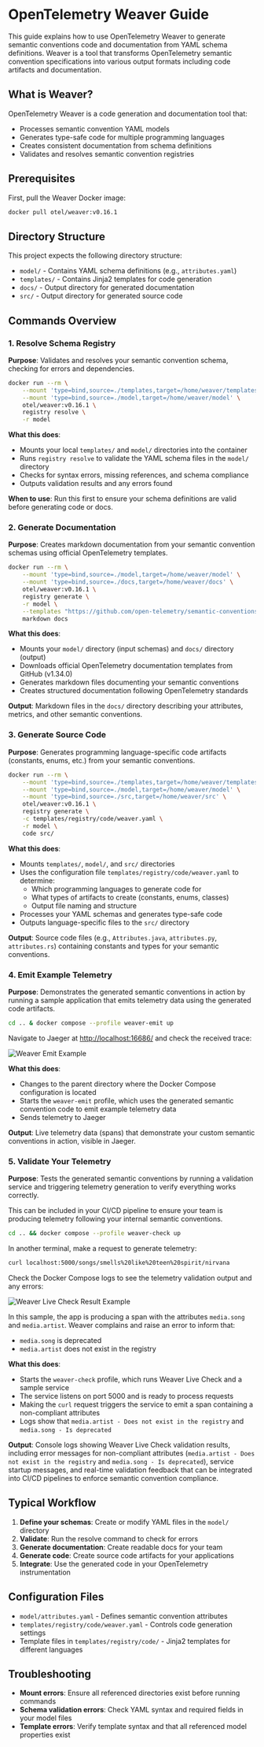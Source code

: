 # OpenTelemetry Weaver Guide

This guide explains how to use OpenTelemetry Weaver to generate semantic conventions code and documentation from YAML schema definitions. Weaver is a tool that transforms OpenTelemetry semantic convention specifications into various output formats including code artifacts and documentation.

## What is Weaver?

OpenTelemetry Weaver is a code generation and documentation tool that:

- Processes semantic convention YAML models
- Generates type-safe code for multiple programming languages
- Creates consistent documentation from schema definitions
- Validates and resolves semantic convention registries

## Prerequisites

First, pull the Weaver Docker image:

```bash
docker pull otel/weaver:v0.16.1
```

## Directory Structure

This project expects the following directory structure:

- `model/` - Contains YAML schema definitions (e.g., `attributes.yaml`)
- `templates/` - Contains Jinja2 templates for code generation
- `docs/` - Output directory for generated documentation
- `src/` - Output directory for generated source code

## Commands Overview

### 1. Resolve Schema Registry

**Purpose**: Validates and resolves your semantic convention schema, checking for errors and dependencies.

```bash
docker run --rm \
    --mount 'type=bind,source=./templates,target=/home/weaver/templates' \
    --mount 'type=bind,source=./model,target=/home/weaver/model' \
    otel/weaver:v0.16.1 \
    registry resolve \
    -r model
```

**What this does**:

- Mounts your local `templates/` and `model/` directories into the container
- Runs `registry resolve` to validate the YAML schema files in the `model/` directory
- Checks for syntax errors, missing references, and schema compliance
- Outputs validation results and any errors found

**When to use**: Run this first to ensure your schema definitions are valid before generating code or docs.

### 2. Generate Documentation

**Purpose**: Creates markdown documentation from your semantic convention schemas using official OpenTelemetry templates.

```bash
docker run --rm \
    --mount 'type=bind,source=./model,target=/home/weaver/model' \
    --mount 'type=bind,source=./docs,target=/home/weaver/docs' \
    otel/weaver:v0.16.1 \
    registry generate \
    -r model \
    --templates "https://github.com/open-telemetry/semantic-conventions/archive/refs/tags/v1.34.0.zip[templates]" \
    markdown docs
```

**What this does**:

- Mounts your `model/` directory (input schemas) and `docs/` directory (output)
- Downloads official OpenTelemetry documentation templates from GitHub (v1.34.0)
- Generates markdown files documenting your semantic conventions
- Creates structured documentation following OpenTelemetry standards

**Output**: Markdown files in the `docs/` directory describing your attributes, metrics, and other semantic conventions.

### 3. Generate Source Code

**Purpose**: Generates programming language-specific code artifacts (constants, enums, etc.) from your semantic conventions.

```bash
docker run --rm \
    --mount 'type=bind,source=./templates,target=/home/weaver/templates' \
    --mount 'type=bind,source=./model,target=/home/weaver/model' \
    --mount 'type=bind,source=./src,target=/home/weaver/src' \
    otel/weaver:v0.16.1 \
    registry generate \
    -c templates/registry/code/weaver.yaml \
    -r model \
    code src/
```

**What this does**:

- Mounts `templates/`, `model/`, and `src/` directories
- Uses the configuration file `templates/registry/code/weaver.yaml` to determine:
  - Which programming languages to generate code for
  - What types of artifacts to create (constants, enums, classes)
  - Output file naming and structure
- Processes your YAML schemas and generates type-safe code
- Outputs language-specific files to the `src/` directory

**Output**: Source code files (e.g., `Attributes.java`, `attributes.py`, `attributes.rs`) containing constants and types for your semantic conventions.

### 4. Emit Example Telemetry

**Purpose**: Demonstrates the generated semantic conventions in action by running a sample application that emits telemetry data using the generated code artifacts.

```bash
cd .. & docker compose --profile weaver-emit up
```

Navigate to Jaeger at <http://localhost:16686/> and check the received trace:

![Weaver Emit Example](screenshots/weaver-emit.png)

**What this does**:

- Changes to the parent directory where the Docker Compose configuration is located
- Starts the `weaver-emit` profile, which uses the generated semantic convention code to emit example telemetry data
- Sends telemetry to Jaeger

**Output**: Live telemetry data (spans) that demonstrate your custom semantic conventions in action, visible in Jaeger.

### 5. Validate Your Telemetry

**Purpose**: Tests the generated semantic conventions by running a validation service and triggering telemetry generation to verify everything works correctly.

This can be included in your CI/CD pipeline to ensure your team is producing telemetry following your internal semantic conventions.

```bash
cd .. && docker compose --profile weaver-check up
```

In another terminal, make a request to generate telemetry:

```bash
curl localhost:5000/songs/smells%20like%20teen%20spirit/nirvana
```

Check the Docker Compose logs to see the telemetry validation output and any errors:

![Weaver Live Check Result Example](screenshots/weaver-live-check.png)

In this sample, the app is producing a span with the attributes `media.song` and `media.artist`.
Weaver complains and raise an error to inform that:

- `media.song` is deprecated
- `media.artist` does not exist in the registry

**What this does**:

- Starts the `weaver-check` profile, which runs Weaver Live Check and a sample service
- The service listens on port 5000 and is ready to process requests
- Making the `curl` request triggers the service to emit a span containing a non-compliant attributes
- Logs show that `media.artist - Does not exist in the registry` and `media.song - Is deprecated`

**Output**: Console logs showing Weaver Live Check validation results, including error messages for non-compliant attributes (`media.artist - Does not exist in the registry` and `media.song - Is deprecated`), service startup messages, and real-time validation feedback that can be integrated into CI/CD pipelines to enforce semantic convention compliance.

## Typical Workflow

1. **Define your schemas**: Create or modify YAML files in the `model/` directory
2. **Validate**: Run the resolve command to check for errors
3. **Generate documentation**: Create readable docs for your team
4. **Generate code**: Create source code artifacts for your applications
5. **Integrate**: Use the generated code in your OpenTelemetry instrumentation

## Configuration Files

- `model/attributes.yaml` - Defines semantic convention attributes
- `templates/registry/code/weaver.yaml` - Controls code generation settings
- Template files in `templates/registry/code/` - Jinja2 templates for different languages

## Troubleshooting

- **Mount errors**: Ensure all referenced directories exist before running commands
- **Schema validation errors**: Check YAML syntax and required fields in your model files
- **Template errors**: Verify template syntax and that all referenced model properties exist
